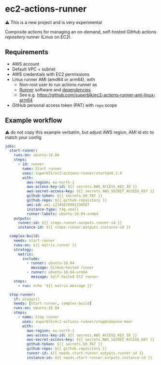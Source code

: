 # ec2-actions-runner

⚠️ This is a new project and is very experimental

Composite actions for managing an on-demand, self-hosted GitHub actions _repository_ runner (Linux on EC2).

## Requirements

- AWS account
- Default VPC + subnet
- AWS credentials with EC2 permissions
- Linux runner AMI (amd64 or arm64), with
  - Non-root user to run actions-runner as
  - [Runner](https://github.com/actions/runner) software and [dependencies](https://github.com/actions/runner/blob/main/docs/start/envlinux.md)
  - See e.g. <https://github.com/superblk/ec2-actions-runner-ami-linux-arm64>
- GitHub personal access token (PAT) with `repo` scope

## Example workflow

:warning: do not copy this example verbatim, but adjust AWS region, AMI id etc to match your config

```yaml
jobs:
  start-runner:
    runs-on: ubuntu-18.04
    steps:
      - id: runner
        name: Start runner
        uses: superblk/ec2-actions-runner/start@v0.3.0
        with:
          aws-region: eu-north-1
          aws-access-key-id: ${{ secrets.AWS_ACCESS_KEY_ID }}
          aws-secret-access-key: ${{ secrets.AWS_SECRET_ACCESS_KEY }}
          github-token: ${{ secrets.GH_PAT }}
          github-repo: ${{ github.repository }}
          ami-id: ami-12345678901234567
          instance-type: t4g.small
          runner-labels: ubuntu-18.04-arm64
    outputs:
      runner-id: ${{ steps.runner.outputs.runner-id }}
      instance-id: ${{ steps.runner.outputs.instance-id }}

  complex-build:
    needs: start-runner
    runs-on: ${{ matrix.runner }}
    strategy:
      matrix:
        include:
          - runner: ubuntu-18.04
            message: GitHub-hosted runner
          - runner: ubuntu-18.04-arm64
            message: Self-hosted EC2 runner
    steps:
      - run: echo '${{ matrix.message }}'

  stop-runner:
    if: always()
    needs: [start-runner, complex-build]
    runs-on: ubuntu-18.04
    steps:
      - name: Stop runner
        uses: superblk/ec2-actions-runner/stop@compose-moar
        with:
          aws-region: eu-north-1
          aws-access-key-id: ${{ secrets.AWS_ACCESS_KEY_ID }}
          aws-secret-access-key: ${{ secrets.AWS_SECRET_ACCESS_KEY }}
          github-token: ${{ secrets.GH_PAT }}
          github-repo: ${{ github.repository }}
          runner-id: ${{ needs.start-runner.outputs.runner-id }}
          instance-id: ${{ needs.start-runner.outputs.instance-id }}
```
